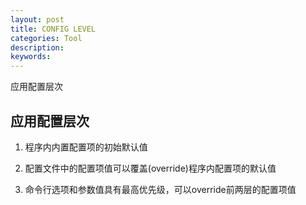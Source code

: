 ```yaml
---
layout: post
title: CONFIG LEVEL
categories: Tool
description:
keywords:
---
```


应用配置层次

## 应用配置层次

1. 程序内内置配置项的初始默认值

2. 配置文件中的配置项值可以覆盖(override)程序内配置项的默认值

3. 命令行选项和参数值具有最高优先级，可以override前两层的配置项值
